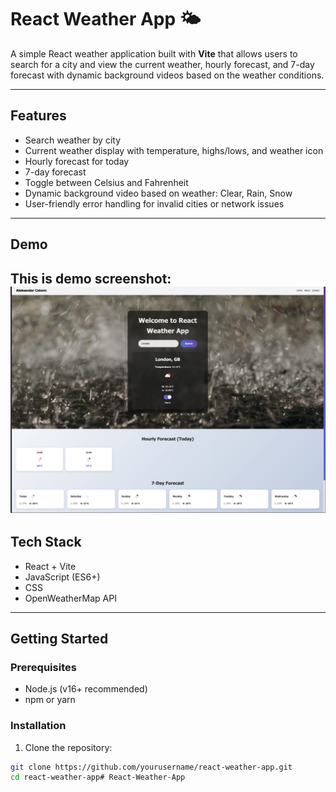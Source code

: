 # React Weather App 🌤️

A simple React weather application built with **Vite** that allows users to search for a city and view the current weather, hourly forecast, and 7-day forecast with dynamic background videos based on the weather conditions.

---

## Features

- Search weather by city
- Current weather display with temperature, highs/lows, and weather icon
- Hourly forecast for today
- 7-day forecast
- Toggle between Celsius and Fahrenheit
- Dynamic background video based on weather: Clear, Rain, Snow
- User-friendly error handling for invalid cities or network issues

---

## Demo
This is demo screenshot: 
![alt text](image.png)
---

## Tech Stack

- React + Vite
- JavaScript (ES6+)
- CSS
- OpenWeatherMap API

---

## Getting Started

### Prerequisites

- Node.js (v16+ recommended)
- npm or yarn

### Installation

1. Clone the repository:

```bash
git clone https://github.com/yourusername/react-weather-app.git
cd react-weather-app# React-Weather-App
